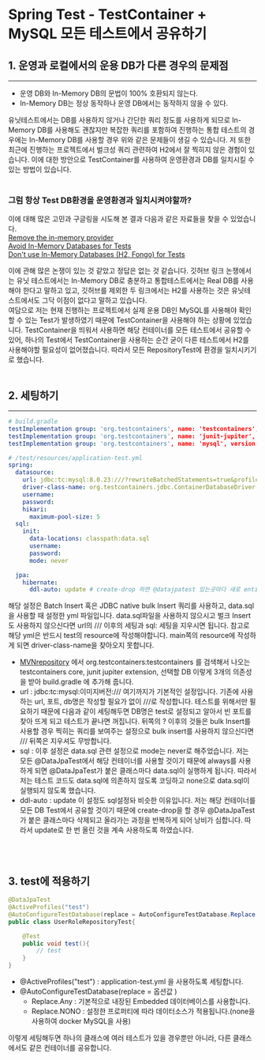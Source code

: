 # Spring Test - TestContainer + MySQL 모든 테스트에서 공유하기


## 1. 운영과 로컬에서의 운용 DB가 다른 경우의 문제점
---
+ 운영 DB와 In-Memory DB의 문법이 100% 호환되지 않는다.
+ In-Memory DB는 정상 동작하나 운영 DB에서는 동작하지 않을 수 있다.

유닛테스트에서는 DB를 사용하지 않거나 간단한 쿼리 정도를 사용하게 되므로 In-Memory DB를 사용해도 괜찮지만 복잡한 쿼리를 포함하여 진행하는 통합 테스트의 경우에는 In-Memory DB를 사용할 경우 위와 같은 문제들이 생길 수 있습니다. 저 또한 최근에 진행하는 프로젝트에서 벌크성 쿼리 관련하여 H2에서 잘 찍히지 않은 경험이 있습니다. 이에 대한 방안으로 TestContainer를 사용하여 운영환경과 DB를 일치시킬 수 있는 방법이 있습니다.  
<br>

### 그럼 항상 Test DB환경을 운영환경과 일치시켜야할까?
이에 대해 많은 고민과 구글링을 시도해 본 결과 다음과 같은 자료들을 찾을 수 있었습니다.  
[Remove the in-memory provider ](https://github.com/dotnet/efcore/issues/18457)  
[Avoid In-Memory Databases for Tests](https://jimmybogard.com/avoid-in-memory-databases-for-tests/)  
[Don't use In-Memory Databases (H2, Fongo) for Tests](https://phauer.com/2017/dont-use-in-memory-databases-tests-h2/)  

이에 관해 많은 논쟁이 있는 것 같았고 정답은 없는 것 같습니다. 깃허브 링크 논쟁에서는 유닛 테스트에서는 In-Memory DB로 충분하고 통합테스트에서는 Real DB를 사용해야 한다고 말하고 있고, 깃허브를 제외한 두 링크에서는 H2를 사용하는 것은 유닛테스트에서도 그닥 이점이 없다고 말하고 있습니다.  
여담으로 저는 현재 진행하는 프로젝트에서 실제 운용 DB인 MySQL를 사용해야 확인할 수 있는 Test가 발생하였기 때문에 TestContainer을 사용해야 하는 상황에 있었습니다. TestContainer을 띄워서 사용하면 해당 컨테이너를 모든 테스트에서 공유할 수 있어, 하나의 Test에서 TestContainer을 사용하는 순간 굳이 다른 테스트에서 H2를 사용해야할 필요성이 없어졌습니다. 따라서 모든 RepositoryTest에 환경을 일치시키기로 했습니다.
<br><br>

## 2. 세팅하기
---
```yml
# build.gradle
testImplementation group: 'org.testcontainers', name: 'testcontainers', version: '1.15.3'
testImplementation group: 'org.testcontainers', name: 'junit-jupiter', version: '1.15.3'
testImplementation group: 'org.testcontainers', name: 'mysql', version: '1.15.3'

# /test/resources/application-test.yml
spring:
  datasource:
    url: jdbc:tc:mysql:8.0.23:///?rewriteBatchedStatements=true&profileSQL=true&logger=Slf4JLogger&maxQuerySizeToLog=999999
    driver-class-name: org.testcontainers.jdbc.ContainerDatabaseDriver
    username:
    password:
    hikari:
      maximum-pool-size: 5
  sql:
    init:
      data-locations: classpath:data.sql
      username:
      password:
      mode: never

  jpa:
    hibernate:
      ddl-auto: update # create-drop 하면 @datajpatest 있는곳마다 새로 entity을 올림
```
해당 설정은 Batch Insert 혹은 JDBC native bulk Insert 쿼리를 사용하고, data.sql을 사용할 때 설정한 yml 파일입니다. data.sql파일을 사용하지 않으시고 벌크 Insert도 사용하지 않으신다면 url의 /// 이후의 세팅과 sql: 세팅을 지우시면 됩니다. 참고로 해당 yml은 반드시 test의 resource에 작성해야합니다. main쪽의 resource에 작성하게 되면 driver-class-name을 찾아오지 못합니다.   

+ [MVNrepository](https://mvnrepository.com/search?q=org.testcontainers%3Atestcontainers) 에서 org.testcontainers:testcontainers 를 검색해서 나오는 testcontainers core, junit jupiter extension, 선택할 DB 이렇게 3개의 의존성을 받아 build.gradle 에 추가해 줍니다.
+ url : jdbc:tc:mysql:이미지버전:/// 여기까지가 기본적인 설정입니다. 기존에 사용하는 url, 포트, db명은 작성할 필요가 없이 ///로 작성합니다. 테스트를 위해서만 필요하기 때문에 다음과 같이 세팅해두면 DB명은 test로 설정되고 알아서 빈 포트를 찾아 뜨게 되고 테스트가 끝나면 꺼집니다. 뒤쪽의 ? 이후의 것들은 bulk Insert를 사용할 경우 찍히는 쿼리를 보여주는 설정으로 bulk insert를 사용하지 않으신다면 /// 뒤쪽은 지우셔도 무방합니다.
+ sql : 이후 설정은 data.sql 관련 설정으로 mode는 never로 해주었습니다. 저는 모든 @DataJpaTest에서 해당 컨테이너를 사용할 것이기 때문에 always를 사용하게 되면 @DataJpaTest가 붙은 클래스마다 data.sql이 실행하게 됩니다. 따라서 저는 테스트 코드도 data.sql에 의존하지 않도록 코딩하고 none으로 data.sql이 실행되지 않도록 했습니다.
+ ddl-auto : update 이 설정도 sql설정돠 비슷한 이유입니다. 저는 해당 컨테이너를 모든 DB Test에서 공유할 것이기 때문에 create-drop을 할 경우 @DataJpaTest가 붙은 클래스마다 삭제되고 올라가는 과정을 반복하게 되어 낭비가 심합니다. 따라서 update로 한 번 올린 것을 계속 사용하도록 하였습니다.

<br><br>

## 3. test에 적용하기
```java
@DataJpaTest
@ActiveProfiles("test")
@AutoConfigureTestDatabase(replace = AutoConfigureTestDatabase.Replace.NONE)
public class UserRoleRepositoryTest{   

    @Test
    public void test(){
        // test
    }   
}
```
+ @ActiveProfiles("test") : application-test.yml 을 사용하도록 세팅합니다.
+ @AutoConfigureTestDatabase(replace = 옵션값 )
    - Replace.Any : 기본적으로 내장된 Embedded 데이터베이스를 사용합니다.
    - Replace.NONO : 설정한 프로퍼티에 따라 데이터소스가 적용됩니다.(none을 사용하여 docker MySQL을 사용)

이렇게 세팅해두면 하나의 클래스에 여러 테스트가 있을 경우뿐만 아니라, 다른 클래스에서도 같은 컨테이너를 공유합니다. 

